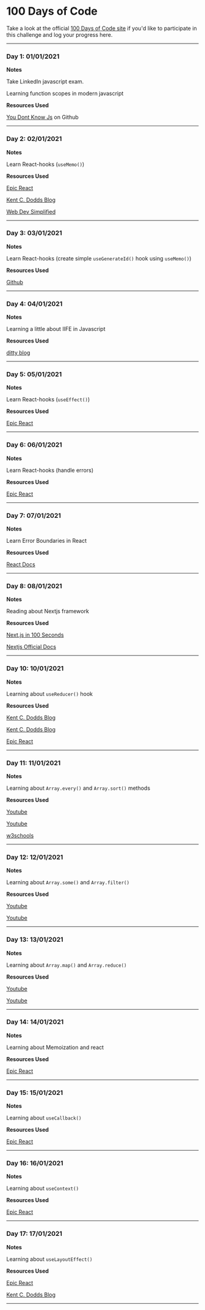 # 100 Days of Code

Take a look at the official [100 Days of Code site](https://www.100daysofcode.com/) if you'd like to participate in this challenge and log your progress here.

---

### Day 1: 01/01/2021

**Notes**

Take LinkedIn javascript exam.

Learning function scopes in modern javascript

**Resources Used**

[You Dont Know Js](https://github.com/getify/You-Dont-Know-JS/tree/2nd-ed/scope-closures) on Github

---

### Day 2: 02/01/2021

**Notes**

Learn React-hooks (`useMemo()`)

**Resources Used**

[Epic React](https://epicreact.dev/modules/react-hooks)

[Kent C. Dodds Blog](https://kentcdodds.com/blog/usememo-and-usecallback)

[Web Dev Simplified](https://www.youtube.com/watch?v=THL1OPn72vo)

---

### Day 3: 03/01/2021

**Notes**

Learn React-hooks (create simple `useGenerateId()` hook using `useMemo()`)

**Resources Used**

[Github](https://github.com/moienian/react-hooks/blob/main/src/hooks/useGenerateId.js)

---

### Day 4: 04/01/2021

**Notes**

Learning a little about IIFE in Javascript

**Resources Used**

[ditty blog](https://ditty.ir/posts/javascript-iife/nBq75)

---

### Day 5: 05/01/2021

**Notes**

Learn React-hooks (`useEffect()`)

**Resources Used**

[Epic React](https://epicreact.dev/modules/react-hooks/useeffect-http-requests-intro)

---

### Day 6: 06/01/2021

**Notes**

Learn React-hooks (handle errors)

**Resources Used**

[Epic React](https://epicreact.dev/modules/react-hooks/useeffect-http-requests-extra-credit-solution-1)

---

### Day 7: 07/01/2021

**Notes**

Learn Error Boundaries in React

**Resources Used**

[React Docs](https://reactjs.org/docs/error-boundaries.html)

---

### Day 8: 08/01/2021

**Notes**

Reading about Nextjs framework

**Resources Used**

[Next.js in 100 Seconds](https://www.youtube.com/watch?v=Sklc_fQBmcs)

[Nextjs Official Docs](https://nextjs.org/docs/getting-started)

---

### Day 10: 10/01/2021

**Notes**

Learning about `useReducer()` hook

**Resources Used**

[Kent C. Dodds Blog](https://kentcdodds.com/blog/how-to-implement-usestate-with-usereducer)

[Kent C. Dodds Blog](https://kentcdodds.com/blog/should-i-usestate-or-usereducer)

[Epic React](https://epicreact.dev/modules/advanced-react-hooks/usereducer-simple-counter-intro)

---

### Day 11: 11/01/2021

**Notes**

Learning about `Array.every()` and `Array.sort()` methods

**Resources Used**

[Youtube](https://www.youtube.com/watch?v=Arbk085MWjc)

[Youtube](https://www.youtube.com/watch?v=nq0DC5M3Kc8)

[w3schools](https://www.w3schools.com/js/js_array_sort.asp)

---

### Day 12: 12/01/2021

**Notes**

Learning about `Array.some()` and `Array.filter()`

**Resources Used**

[Youtube](https://www.youtube.com/watch?v=7m9EiRS_Kc0)

[Youtube](https://www.youtube.com/watch?v=3LOEGS4qcRM)

---

### Day 13: 13/01/2021

**Notes**

Learning about `Array.map()` and `Array.reduce()`

**Resources Used**

[Youtube](https://www.youtube.com/watch?v=G6J2kl1aVao)

[Youtube](https://www.youtube.com/watch?v=0aJ65a6LsSc)

---

### Day 14: 14/01/2021

**Notes**

Learning about Memoization and react

**Resources Used**

[Epic React](https://epicreact.dev/memoization-and-react)

---

### Day 15: 15/01/2021

**Notes**

Learning about `useCallback()`

**Resources Used**

[Epic React](https://epicreact.dev/modules/advanced-react-hooks/usecallback-custom-hooks-intro)

---

### Day 16: 16/01/2021

**Notes**

Learning about `useContext()`

**Resources Used**

[Epic React](https://epicreact.dev/modules/advanced-react-hooks/usecontext-simple-counter-intro)

---

### Day 17: 17/01/2021

**Notes**

Learning about `useLayoutEffect()`

**Resources Used**

[Epic React](https://epicreact.dev/modules/advanced-react-hooks/uselayouteffect-auto-growing-textarea-intro)

[Kent C. Dodds Blog](https://kentcdodds.com/blog/useeffect-vs-uselayouteffect)

---
